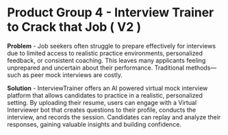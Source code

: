 # Product Group 4 - Interview Trainer to Crack that Job ( V2 )

**Problem** - Job seekers often struggle to prepare effectively for interviews due to limited access to realistic practice environments, personalized feedback, or consistent coaching. This leaves many applicants feeling unprepared and uncertain about their performance. Traditional methods—such as peer mock interviews are costly.

**Solution** - InterviewTrainer offers an AI powered virtual mock interview platform that allows candidates to practice in a realistic, personalized setting. By uploading their resume, users can engage with a Virtual Interviewer bot that creates questions to their profile, conducts the interview, and records the session. Candidates can replay and analyze their responses, gaining valuable insights and building confidence. 